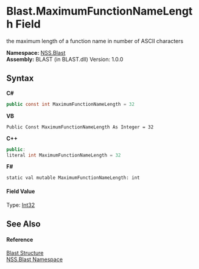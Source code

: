 # Blast.MaximumFunctionNameLength Field
 

the maximum length of a function name in number of ASCII characters

**Namespace:**&nbsp;<a href="88b55311-4a89-0894-e27a-e157e443c7f7">NSS.Blast</a><br />**Assembly:**&nbsp;BLAST (in BLAST.dll) Version: 1.0.0

## Syntax

**C#**<br />
``` C#
public const int MaximumFunctionNameLength = 32
```

**VB**<br />
``` VB
Public Const MaximumFunctionNameLength As Integer = 32
```

**C++**<br />
``` C++
public:
literal int MaximumFunctionNameLength = 32
```

**F#**<br />
``` F#
static val mutable MaximumFunctionNameLength: int
```


#### Field Value
Type: <a href="https://docs.microsoft.com/dotnet/api/system.int32" target="_blank" rel="noopener noreferrer">Int32</a>

## See Also


#### Reference
<a href="efe93ce5-baaf-ed42-b038-35b4ff074233">Blast Structure</a><br /><a href="88b55311-4a89-0894-e27a-e157e443c7f7">NSS.Blast Namespace</a><br />
